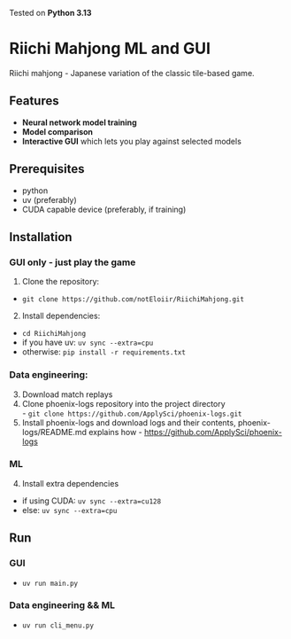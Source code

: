 Tested on **Python 3.13**

# Riichi Mahjong ML and GUI

Riichi mahjong - Japanese variation of the classic tile-based game.

## Features

- **Neural network model training**
- **Model comparison**
- **Interactive GUI** which lets you play against selected models

## Prerequisites
- python  
- uv (preferably)  
- CUDA capable device (preferably, if training)

## Installation

### GUI only - just play the game

1. Clone the repository:  
- `git clone https://github.com/notEloiir/RiichiMahjong.git`
   
2. Install dependencies:
- `cd RiichiMahjong`
- if you have uv: `uv sync --extra=cpu`
- otherwise: `pip install -r requirements.txt`

### Data engineering:

3. Download match replays
  1. Clone phoenix-logs repository into the project directory  
    - `git clone https://github.com/ApplySci/phoenix-logs.git`  
  2. Install phoenix-logs and download logs and their contents, phoenix-logs/README.md explains how
    - https://github.com/ApplySci/phoenix-logs

### ML  

4. Install extra dependencies
  - if using CUDA: `uv sync --extra=cu128`
  - else: `uv sync --extra=cpu`

## Run

### GUI

- `uv run main.py`

### Data engineering && ML  

- `uv run cli_menu.py`

